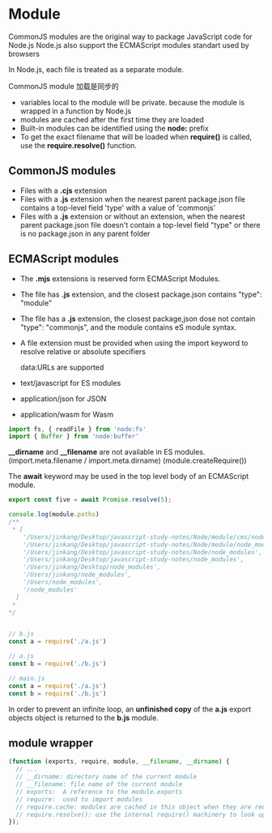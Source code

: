 # Module

  CommonJS modules are the original way to package JavaScript code for Node.js
  Node.js also support the ECMAScript modules standart used by browsers

  In Node.js, each file is treated as a separate module.
  
  CommonJS module 加载是同步的

- variables local to the module will be private. because the module is wrapped in a function by Node.js
- modules are cached after the first time they are loaded
- Built-in modules can be identified using the **node:** prefix
- To get the exact filename that will be loaded when **require()** is called, use the **require.resolve()** function.

## CommonJS modules

- Files with a **.cjs** extension
- Files with a **.js** extension when the nearest parent package.json file contains a top-level field 'type' with a
value of 'commonjs'
- Files with a **.js** extension or without an extension, when the nearest parent package.json file doesn't contain a top-level field "type" or there is no package.json in any parent folder

## ECMAScript modules

- The **.mjs** extensions is reserved form ECMAScript Modules.
- The file has **.js** extension, and the closest package.json contains "type": "module"
- The file has a **.js** extension, the closest package,json dose not contain "type": "commonjs", and the module contains eS module syntax.
- A file extension must be provided when using the import keyword to resolve relative or absolute specifiers

  data:URLs are supported

- text/javascript for ES modules
- application/json for JSON
- application/wasm for Wasm

```js
import fs, { readFile } from 'node:fs'
import { Buffer } from 'node:buffer'
```

  **__dirname** and **__filename** are not available in ES modules.
  (import.meta.filename / import.meta.dirname)
  (module.createRequire())

  The **await** keyword may be used in the top level body of an ECMAScript module.

```js
export const five = await Promise.resolve(5);
```

```js
console.log(module.paths)
/**
 * [
    '/Users/jinkang/Desktop/javascript-study-notes/Node/module/cms/node_modules',
    '/Users/jinkang/Desktop/javascript-study-notes/Node/module/node_modules',
    '/Users/jinkang/Desktop/javascript-study-notes/Node/node_modules',
    '/Users/jinkang/Desktop/javascript-study-notes/node_modules',
    '/Users/jinkang/Desktop/node_modules',
    '/Users/jinkang/node_modules',
    '/Users/node_modules',
    '/node_modules'
  ]
 * 
*/


// b.js
const a = require('./a.js')

// a.js
const b = require('./b.js')

// main.js
const a = require('./a.js')
const b = require('./b.js')
```

  In order to prevent an infinite loop, an **unfinished copy** of the **a.js** export objects object is returned to the **b.js** module.

## module wrapper

```js
(function (exports, require, module, __filename, __dirname) {
  // ...
  // __dirname: directory name of the current module
  // __filename: file name of the current module
  // exports:  A reference to the module.exports
  // require:  used to import modules
  // require.cache: modules are cached in this object when they are required.
  // require.resolve(): use the internal require() machinery to look up the location of a module.
});
```

